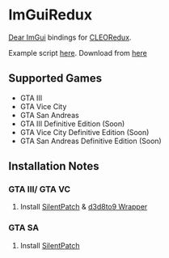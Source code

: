 # ImGuiRedux
[Dear ImGui](https://github.com/ocornut/imgui) bindings for [CLEORedux](https://re.cleo.li/).

Example script [here](https://github.com/user-grinch/ImGuiRedux/blob/master/resource/test%5Bimgui%5D.js).
Download from [here](https://github.com/user-grinch/ImGuiRedux/releases)

## Supported Games
- GTA III 
- GTA Vice City
- GTA San Andreas
- GTA III Definitive Edition (Soon)
- GTA Vice City Definitive Edition (Soon)
- GTA San Andreas Definitive Edition (Soon)

## Installation Notes

### GTA III/ GTA VC
1. Install [SilentPatch](https://gtaforums.com/topic/669045-silentpatch/) & [d3d8to9 Wrapper](https://github.com/crosire/d3d8to9/releases)

### GTA SA
1. Install [SilentPatch](https://gtaforums.com/topic/669045-silentpatch/) 

